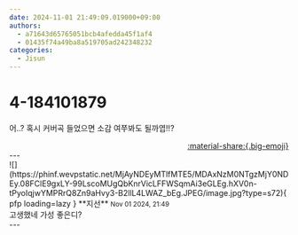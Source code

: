 ```yaml
---
date: 2024-11-01 21:49:09.019000+09:00
authors:
  - a71643d65765051bcb4afedda45f1af4
  - 01435f74a49ba8a519705ad242348232
categories:
  - Jisun
---
```


# 4-184101879

<div class="post-container" markdown="1">
<div class="content-container md-sidebar__scrollwrap" markdown="1">

어..? 혹시 커버곡 들었으면 소감 여쭈봐도 될까엽!!?

</div>
</div>

<div style="text-align: right;" markdown="1">
<a href="https://weverse.io/fromis9/fanpost/4-184101879" style="text-align: right;">:material-share:{.big-emoji}</a>
</div>
---

<div class="comments-container md-sidebar__scrollwrap" markdown="1">
<div class="comment" markdown="1">
<div class='id-container' markdown="1">
![](https://phinf.wevpstatic.net/MjAyNDEyMTlfMTE5/MDAxNzM0NTgzMjY0NDEy.08FClE9gxLY-99LscoMUgQbKnrVicLFFWSqmAi3eGLEg.hXV0n-tPyoIqjwYMPRrQ8Zn9aHvy3-B2llL4LWAZ_bEg.JPEG/image.jpg?type=s72){ pfp loading=lazy }
**<span class="artist">지선</span>** <small>Nov 01 2024, 21:49</small><br>
</div>
<div class='comment-body' markdown="1">
고생했네 가성 좋은디?
</div>
</div>
</div>
---
